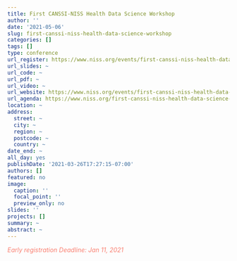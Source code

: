 ```yaml
---
title: First CANSSI-NISS Health Data Science Workshop
author: ''
date: '2021-05-06'
slug: first-canssi-niss-health-data-science-workshop
categories: []
tags: []
type: conference
url_register: https://www.niss.org/events/first-canssi-niss-health-data-science-workshop
url_slides: ~
url_code: ~
url_pdf: ~
url_video: ~
url_website: https://www.niss.org/events/first-canssi-niss-health-data-science-workshop
url_agenda: https://www.niss.org/first-canssi-niss-health-data-science-workshop-full-program
location: ~
address:
  street: ~
  city: ~
  region: ~
  postcode: ~
  country: ~
date_end: ~
all_day: yes
publishDate: '2021-03-26T17:27:15-07:00'
authors: []
featured: no
image:
  caption: ''
  focal_point: ''
  preview_only: no
slides: ''
projects: []
summary: ~
abstract: ~
---
```

<span style="color: salmon;">*Early registration Deadline: Jan 11, 2021*</span>

<!--more-->
